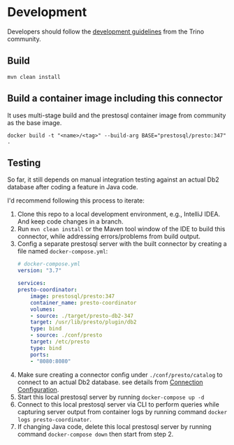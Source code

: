  # Development

 Developers should follow the [development guidelines](https://github.com/trinodb/trino/blob/81e9233eae31f2f3b425aa63a9daee8a00bc8344/DEVELOPMENT.md)
 from the Trino community.

## Build

    mvn clean install

## Build a container image including this connector

It uses multi-stage build and the prestosql container image from community as the
base image.

    docker build -t "<name>/<tag>" --build-arg BASE="prestosql/presto:347" .

## Testing

So far, it still depends on manual integration testing against an actual Db2
database after coding a feature in Java code.

I'd recommend following this process to iterate:

1. Clone this repo to a local development environment, e.g., IntelliJ IDEA. And
keep code changes in a branch.
1. Run `mvn clean install` or the Maven tool window of the IDE to build this
connector, while addressing errors/problems from build output.
1. Config a separate prestosql server with the built connector by creating a file
named `docker-compose.yml`:
    ```YAML
    # docker-compose.yml
    version: "3.7"

    services:
    presto-coordinator:
        image: prestosql/presto:347
        container_name: presto-coordinator
        volumes:
        - source: ./target/presto-db2-347
        target: /usr/lib/presto/plugin/db2
        type: bind
        - source: ./conf/presto
        target: /etc/presto
        type: bind
        ports:
        - "8080:8080"
    ```
1. Make sure creating a connector config under `./conf/presto/catalog` to connect
to an actual Db2 database. see details from [Connection Configuration](README.md#connection-configuration).
1. Start this local prestosql server by running `docker-compose up -d`
1. Connect to this local prestosql server via CLI to perform queries while
capturing server output from container logs by running command `docker logs presto-coordinator`.
1. If changing Java code, delete this local prestosql server by running command
`docker-compose down` then start from step 2.